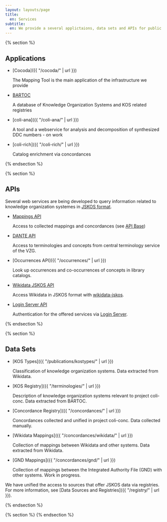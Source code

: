 ```yaml
---
layout: layouts/page
title:
  en: Services
subtitle:
  en: We provide a several applictaions, data sets and APIs for public use.
---
```


{% section %}

## Applications

- [Cocoda]({{ "/cocoda/" | url }})

  The Mapping Tool is the main application of the infrastructure we provide

- [BARTOC](https://bartoc.org/)

  A database of Knowledge Organization Systems and KOS related registries

- [coli-ana]({{ "/coli-ana/" | url }})

  A tool and a webservice for analysis and decomposition of synthesized DDC numbers - on work

- [coli-rich]({{ "/coli-rich/" | url }})

  Catalog enrichment via concordances 

{% endsection %}

{% section %}

## APIs
Several web services are being developed to query information related to knowledge organization systemes in [JSKOS format](https://gbv.github.io/jskos/).

- [Mappings API](https://coli-conc.gbv.de/api/mappings)

  Access to collected mappings and concordances (see [API Base](https://coli-conc.gbv.de/api/))

- [DANTE API](https://api.dante.gbv.de/)

  Access to terminologies and concepts from central terminology service of the VZG.

- [Occurrences API]({{ "/occurrences/" | url }})

  Look up occurrences and co-occurrences of concepts in library catalogs.

- [Wikidata JSKOS API](https://coli-conc.gbv.de/services/wikidata/)

  Access Wikidata in JSKOS format with [wikidata-jskos](https://github.com/gbv/wikidata-jskos).
  
- [Login Server API](https://coli-conc.gbv.de/login/)

  Authentication for the offered services via [Login Server](https://github.com/gbv/login-server).


{% endsection %}

{% section %}

## Data Sets
- [KOS Types]({{ "/publications/kostypes/" | url }})

  Classification of knowledge organization systems. Data extracted from Wikidata.

- [KOS Registry]({{ "/terminologies/" | url }})

  Description of knowledge organization systems relevant to project coli-conc. Data extracted from BARTOC.

- [Concordance Registry]({{ "/concordances/" | url }})

  Concordances collected and unified in project coli-conc. Data collected manually.

- [Wikidata Mappings]({{ "/concordances/wikidata/" | url }})

  Collection of mappings between Wikidata and other systems. Data extracted from Wikidata.

- [GND Mappings]({{ "/concordances/gnd/" | url }})

  Collection of mappings between the Integrated Authority File (GND) with other systems. Work in progress.

We have unified the access to sources that offer JSKOS data via registries. For more information, see [Data Sources and Registries]({{ "/registry/" | url }}).

{% endsection %}

{% section %}
{% endsection %}
